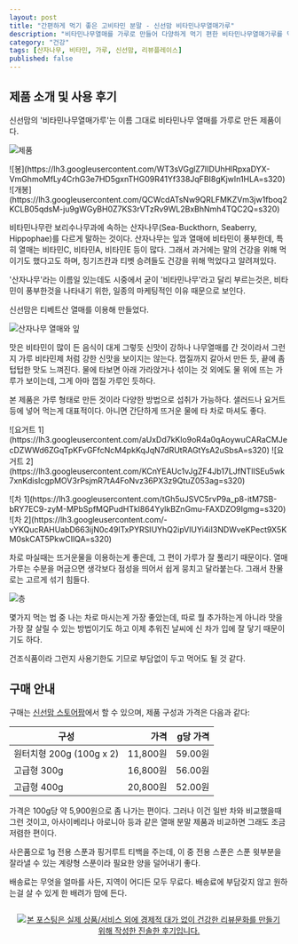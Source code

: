 ```yaml
---
layout: post
title: "간편하게 먹기 좋은 고비타민 분말 - 신선맘 비타민나무열매가루"
description: "비타민나무열매를 가루로 만들어 다양하게 먹기 편한 비타민나무열매가루를 먹어봤다."
category: "건강"
tags: [산자나무, 비타민, 가루, 신선맘, 리뷰플레이스]
published: false
---
```


## 제품 소개 및 사용 후기

신선맘의 '비타민나무열매가루'는 이름 그대로 비타민나무 열매를 가루로 만든 제품이다.

![제품](https://lh3.googleusercontent.com/_4NXY7ABZxMjwBmxYP7Zar0jWz_Ds68a87RQlvm-6ZzzOxdAxWQR9EpUK-xw-TECYwCoHJa5MIUqqQ=s640)

<p class="center" markdown="1">
![봉](https://lh3.googleusercontent.com/WT3sVGglZ7IIDUhHlRpxaDYX-VmGhmoMfLy4CrhG3e7HD5gxnTHG09R41Yf338JqFBI8gKjwIn1HLA=s320)
![개봉](https://lh3.googleusercontent.com/QCWcdATsNw9QRLFMKZVm3jw1fboq2KCLB05qdsM-ju9gWGyBH0Z7KS3rVTzRv9WL2BxBhNmh4TQC2Q=s320)
</p>

비타민나무란 보리수나무과에 속하는 산자나무(Sea-Buckthorn, Seaberry, Hippophae)를 다르게 말하는 것이다.
산자나무는 잎과 열매에 비타민이 풍부한데, 특히 열매는 비타민C, 비타민A, 비타민E 등이 많다.
그래서 과거에는 말의 건강을 위해 먹이기도 했다고도 하며,
칭기즈칸과 티벳 승려들도 건강을 위해 먹었다고 알려져있다.

'산자나무'라는 이름일 있는데도 시중에서 굳이 '비타민나무'라고 달리 부르는것은,
비타민이 풍부한것을 나타내기 위한, 일종의 마케팅적인 이유 때문으로 보인다.

신선맘은 티베트산 열매를 이용해 만들었다.

![산자나무 열매와 잎](https://lh3.googleusercontent.com/-_rpeCVs3198/Wd95K1o8oaI/AAAAAAAAY3k/ii5cHN81llMAJ7iRmvkHQLllFxB8_d82wCE0YBhgL/s520/seaberry.jpg)

맛은 비타민이 많이 든 음식이 대게 그렇듯 신맛이 강하나
나무열매를 간 것이라서 그런지
가루 비타민제 처럼 강한 신맛을 보이지는 않는다.
껍질까지 갈아서 만든 듯, 끝에 좀 텁텁한 맛도 느껴진다.
물에 타보면 아래 가라앉거나 섞이는 것 외에도 물 위에 뜨는 가루가 보이는데, 그게 아마 껍질 가루인 듯하다.

본 제품은 가루 형태로 만든 것이라 다양한 방법으로 섭취가 가능하다.
샐러드나 요거트 등에 넣어 먹는게 대표적이다.
아니면 간단하게 뜨거운 물에 타 차로 마셔도 좋다.

<p class="center" markdown="1">
![요거트 1](https://lh3.googleusercontent.com/aUxDd7kKlo9oR4a0qAoywuCARaCMJecDZWWd6ZGqTpKFvGFfcNcM4pkKqJqN7dRUtRAGtYsA2uSbsA=s320)
![요거트 2](https://lh3.googleusercontent.com/KCnYEAUc1vJgZF4Jb17LJfNTlISEu5wk7xnKdisIcgpMOV3rPsjmR7tA4FoNvz36PX3z9QtuZ053ag=s320)
</p>

<p class="center" markdown="1">
![차 1](https://lh3.googleusercontent.com/tGh5uJSVC5rvP9a_p8-itM7SB-bRY7EC9-zyM-MPbSpfMQPudHTkl864YylkBZnGmu-FAXDZO9Igmg=s320)
![차 2](https://lh3.googleusercontent.com/-vYKQucRAHUabD663ijN0c49lTxPYRSIUYhQ2ipVlUYi4iI3NDWveKPect9X5KM0skCAT5PkwCIlQA=s320)
</p>

차로 마실때는 뜨거운물을 이용하는게 좋은데,
그 편이 가루가 잘 풀리기 때문이다.
열매 가루는 수분을 머금으면 생각보다 점성을 띄어서 쉽게 뭉치고 달라붙는다.
그래서 찬물로는 고르게 섞기 힘들다.

![층](https://lh3.googleusercontent.com/emgB4CZF1kN8Xato8oeEPjfAjFRyKfrkhP3JM1ylVmQgfU9_27czHpEl2odT9OMt4KTxFuizug4PsA=s640)

몇가지 먹는 법 중 나는 차로 마시는게 가장 좋았는데,
따로 뭘 추가하는게 아니라 맛을 가장 잘 살릴 수 있는 방법이기도 하고
이제 추워진 날씨에 신 차가 입에 잘 닿기 때문이기도 하다.

건조식품이라 그런지 사용기한도 기므로 부담없이 두고 먹어도 될 것 같다.



## 구매 안내

구매는 [신선맘 스토어팜](http://storefarm.naver.com/sinsunmom/products/746645063)에서 할 수 있으며,
제품 구성과 가격은 다음과 같다:

구성                     | 가격     | g당 가격
-------------------------|---------:|---------:
원터치형 200g (100g x 2) | 11,800원 | 59.00원
고급형 300g              | 16,800원 | 56.00원
고급형 400g              | 20,800원 | 52.00원

가격은 100g당 약 5,900원으로 좀 나가는 편이다.
그러나 이건 일반 차와 비교했을때 그런 것이고,
아사이베리나 아로니아 등과 같은 열매 분말 제품과 비교하면 그래도 조금 저렴한 편이다.

사은품으로 1g 전용 스푼과 핑거루트 티백을 주는데,
이 중 전용 스푼은 스푼 윗부분을 잘라낼 수 있는 계량형 스푼이라
필요한 양을 덜어내기 좋다.

배송료는 무엇을 얼마를 사든, 지역이 어디든 모두 무료다.
배송료에 부담갖지 않고 원하는걸 살 수 있게 한 배려가 맘에 든다.



<div style="text-align: center; padding: 1em;"><a href="http://reviewplace.co.kr/detail.php?number=10080" target="_blank"><img src="http://reviewplace.co.kr/blog_traffic.php?key=MTAwODB8cmV6bm9h" border="0" alt="본 포스팅은 실제 상품/서비스 외에 경제적 대가 없이 건강한 리뷰문화를 만들기 위해 작성한 진솔한 후기입니다."></a></div>
